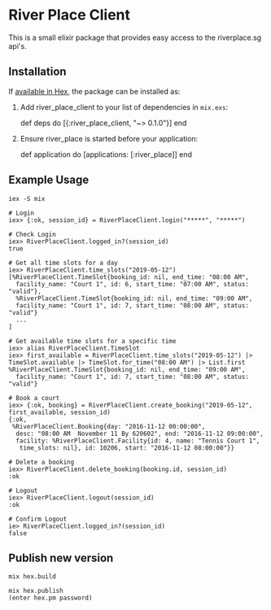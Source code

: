 # River Place Client

This is a small elixir package that provides easy access to the riverplace.sg api's.

## Installation

If [available in Hex](https://hex.pm/docs/publish), the package can be installed as:

  1. Add river_place_client to your list of dependencies in `mix.exs`:

        def deps do
          [{:river_place_client, "~> 0.1.0"}]
        end

  2. Ensure river_place is started before your application:

        def application do
          [applications: [:river_place]]
        end

## Example Usage

```
iex -S mix

# Login
iex> {:ok, session_id} = RiverPlaceClient.login("*****", "*****")

# Check Login
iex> RiverPlaceClient.logged_in?(session_id)
true

# Get all time slots for a day
iex> RiverPlaceClient.time_slots("2019-05-12")
[%RiverPlaceClient.TimeSlot{booking_id: nil, end_time: "08:00 AM",
  facility_name: "Court 1", id: 6, start_time: "07:00 AM", status: "valid"},
  %RiverPlaceClient.TimeSlot{booking_id: nil, end_time: "09:00 AM",
  facility_name: "Court 1", id: 7, start_time: "08:00 AM", status: "valid"}
  ...
]

# Get available time slots for a specific time
iex> alias RiverPlaceClient.TimeSlot
iex> first_available = RiverPlaceClient.time_slots("2019-05-12") |> TimeSlot.available |> TimeSlot.for_time("08:00 AM") |> List.first
%RiverPlaceClient.TimeSlot{booking_id: nil, end_time: "09:00 AM",
  facility_name: "Court 1", id: 7, start_time: "08:00 AM", status: "valid"}

# Book a court
iex> {:ok, booking} = RiverPlaceClient.create_booking("2019-05-12", first_available, session_id)
{:ok,
 %RiverPlaceClient.Booking{day: "2016-11-12 00:00:00",
  desc: "08:00 AM  November 11 By 620602", end: "2016-11-12 09:00:00",
  facility: %RiverPlaceClient.Facility{id: 4, name: "Tennis Court 1",
   time_slots: nil}, id: 10206, start: "2016-11-12 08:00:00"}}

# Delete a booking
iex> RiverPlaceClient.delete_booking(booking.id, session_id)
:ok

# Logout
iex> RiverPlaceClient.logout(session_id)
:ok

# Confirm Logout
ie> RiverPlaceClient.logged_in?(session_id)
false

```

## Publish new version

```
mix hex.build

mix hex.publish
(enter hex.pm password)
```

